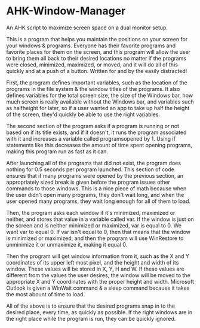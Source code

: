 # AHK-Window-Manager
An AHK script to maximize screen space on a dual monitor setup. 
 
This is a program that helps you maintain the positions on your screen for your windows & programs. Everyone has their favorite programs and favorite places for them on the screen, and this program will allow the user to bring them all back to their desired locations no matter if the programs were closed, minimized, maximized, or moved, and it will do all of this quickly and at a push of a button. Written for and by the easily distracted!

First, the program defines important variables, such as the location of the programs in the file system & the window titles of the programs. It also defines variables for the total screen size, the size of the Windows bar, how much screen is really available without the Windows bar, and variables such as halfheight for later, so if a user wanted an app to take up half the height of the screen, they'd quickly be able to use the right variables. 

The second section of the program asks if a program is running or not based on if its title exists, and if it doesn't, it runs the program associated with it and increases a variable called programsopened by 1. Using if statements like this decreases the amount of time spent opening programs, making this program run as fast as it can. 

After launching all of the programs that did not exist, the program does nothing for 0.5 seconds per program launched. This section of code ensures that if many programs were opened by the previous section, an appropriately sized break is given before the program issues other commands to those windows. This is a nice piece of math because when the user didn't open many programs, they don't wait long, and when the user opened many programs, they wait long enough for all of them to load. 

Then, the program asks each window if it's minimized, maximized or neither, and stores that value in a variable called var. If the window is just on the screen and is neither minimized or maximized, var is equal to 0. We want var to equal 0. If var isn't equal to 0, then that means that the window is minimized or maximized, and then the program will use WinRestore to unminimize it or unmaximize it, making it equal 0. 

Then the program will get window information from it, such as the X and Y coordinates of its upper left most pixel, and the height and width of its window. These values will be stored in X, Y, H and W. If these values are different from the values the user desires, the window will be moved to the appropriate X and Y coordinates with the proper height and width. Microsoft Outlook is given a WinWait command & a sleep command becaues it takes the most abount of time to load. 

All of the above is to ensure that the desired programs snap in to the desired place, every time, as quickly as possible. If the right windows are in the right place while the program is run, they can be quickly ignored. 


